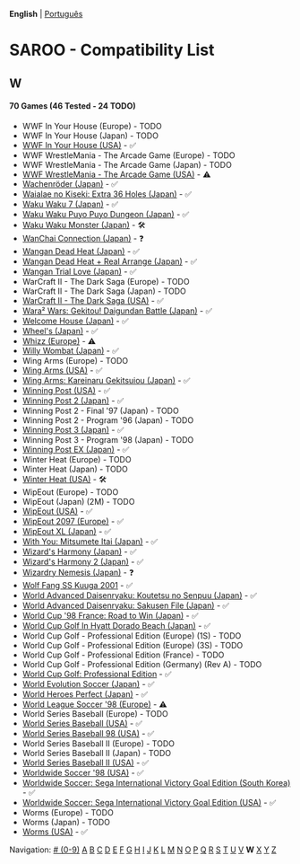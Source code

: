 **English** | [Português](../pt-br/W.md)

# SAROO - Compatibility List

## W

#### 70 Games (46 Tested - 24 TODO)

- WWF In Your House (Europe) - TODO
- WWF In Your House (Japan) - TODO
- [WWF In Your House (USA)](../../../Regions/Retails/USA/T-8126H/01/README.md) - :white_check_mark:
- WWF WrestleMania - The Arcade Game (Europe) - TODO
- WWF WrestleMania - The Arcade Game (Japan) - TODO
- [WWF WrestleMania - The Arcade Game (USA)](../../../Regions/Retails/USA/T-8112H/01/README.md) - :warning:
- [Wachenröder (Japan)](../../../Regions/Retails/Japan/GS-9183/01/README.md) - :white_check_mark:
- [Waialae no Kiseki: Extra 36 Holes (Japan)](../../../Regions/Retails/Japan/T-11402G/01/README.md) - :white_check_mark:
- [Waku Waku 7 (Japan)](../../../Regions/Retails/Japan/T-1515G/01/README.md) - :white_check_mark:
- [Waku Waku Puyo Puyo Dungeon (Japan)](../../../Regions/Retails/Japan/T-6608G/01/README.md) - :white_check_mark:
- [Waku Waku Monster (Japan)](../../../Regions/Retails/Japan/T-16608G/01/README.md) - :hammer_and_wrench:
- [WanChai Connection (Japan)](../../../Regions/Retails/Japan/GS-9007/01/README.md) - :question:
- [Wangan Dead Heat (Japan)](../../../Regions/Retails/Japan/T-9102G/01/README.md) - :white_check_mark:
- [Wangan Dead Heat + Real Arrange (Japan)](../../../Regions/Retails/Japan/T-9103G/01/README.md) - :white_check_mark:
- [Wangan Trial Love (Japan)](../../../Regions/Retails/Japan/T-9110G/01/README.md) - :white_check_mark:
- WarCraft II - The Dark Saga (Europe) - TODO
- WarCraft II - The Dark Saga (Japan) - TODO
- [WarCraft II - The Dark Saga (USA)](../../../Regions/Retails/USA/T-5023H/01/README.md) - :white_check_mark:
- [Wara² Wars: Gekitou! Daigundan Battle (Japan)](../../../Regions/Retails/Japan/T-21507G/01/README.md) - :white_check_mark:
- [Welcome House (Japan)](../../../Regions/Retails/Japan/T-15027G/01/README.md) - :white_check_mark:
- [Wheel's (Japan)](../../../Regions/Retails/Japan/610609201/01/README.md) - :white_check_mark:
- [Whizz (Europe)](../../../Regions/Retails/Europe/T-9515H-50/01/README.md) - :warning:
- [Willy Wombat (Japan)](../../../Regions/Retails/Japan/T-14306G/01/README.md) - :white_check_mark:
- Wing Arms (Europe) - TODO
- [Wing Arms (USA)](../../../Regions/Retails/USA/MK-81024/01/README.md) - :white_check_mark:
- [Wing Arms: Kareinaru Gekitsuiou (Japan)](../../../Regions/Retails/Japan/GS-9038/01/README.md) - :white_check_mark:
- [Winning Post (USA)](../../../Regions/Retails/USA/T-7602H/01/README.md) - :white_check_mark:
- [Winning Post 2 (Japan)](../../../Regions/Retails/Japan/T-7612G/01/README.md) - :white_check_mark:
- Winning Post 2 - Final '97 (Japan) - TODO
- Winning Post 2 - Program '96 (Japan) - TODO
- [Winning Post 3 (Japan)](../../../Regions/Retails/Japan/T-7660G/01/README.md) - :white_check_mark:
- Winning Post 3 - Program '98 (Japan) - TODO
- [Winning Post EX (Japan)](../../../Regions/Retails/Japan/T-7606G/01/README.md) - :white_check_mark:
- Winter Heat (Europe) - TODO
- Winter Heat (Japan) - TODO
- [Winter Heat (USA)](../../../Regions/Retails/USA/MK-81129/01/README.md) - :hammer_and_wrench:
- WipEout (Europe) - TODO
- WipEout (Japan) (2M) - TODO
- [WipEout (USA)](../../../Regions/Retails/USA/T-18601H/01/README.md) - :white_check_mark:
- [WipEout 2097 (Europe)](../../../Regions/Retails/Europe/T-11308H-50/01/README.md) - :white_check_mark:
- [WipEout XL (Japan)](../../../Regions/Retails/Japan/T-18619G/01/README.md) - :white_check_mark:
- [With You: Mitsumete Itai (Japan)](../../../Regions/Retails/Japan/T-20117G/01/README.md) - :white_check_mark:
- [Wizard's Harmony (Japan)](../../../Regions/Retails/Japan/T-22001G/01/README.md) - :white_check_mark:
- [Wizard's Harmony 2 (Japan)](../../../Regions/Retails/Japan/T-22004G/01/README.md) - :white_check_mark:
- [Wizardry Nemesis (Japan)](../../../Regions/Retails/Japan/T-37001G/01/README.md) - :question:
- [Wolf Fang SS Kuuga 2001](../../../Regions/Retails/Japan/T-26105G/01/README.md) - :white_check_mark:
- [World Advanced Daisenryaku: Koutetsu no Senpuu (Japan)](../../../Regions/Retails/Japan/GS9025/01/README.md) - :white_check_mark:
- [World Advanced Daisenryaku: Sakusen File (Japan)](../../../Regions/Retails/Japan/GS-9082/01/README.md) - :white_check_mark:
- [World Cup '98 France: Road to Win (Japan)](../../../Regions/Retails/Japan/GS-9196/01/README.md) - :white_check_mark:
- [World Cup Golf In Hyatt Dorado Beach (Japan)](../../../Regions/Retails/Japan/T-7301G/01/README.md) - :white_check_mark:
- World Cup Golf - Professional Edition (Europe) (1S) - TODO
- World Cup Golf - Professional Edition (Europe) (3S) - TODO
- World Cup Golf - Professional Edition (France) - TODO
- World Cup Golf - Professional Edition (Germany) (Rev A) - TODO
- [World Cup Golf: Professional Edition](../../../Regions/Retails/USA/T-7903H/01/README.md) - :white_check_mark:
- [World Evolution Soccer (Japan)](../../../Regions/Retails/Japan/T-2002G/01/README.md) - :white_check_mark:
- [World Heroes Perfect (Japan)](../../../Regions/Retails/Japan/T-3103G/01/README.md) - :white_check_mark:
- [World League Soccer '98 (Europe)](../../../Regions/Retails/Europe/MK-81181/01/README.md) - :warning:
- World Series Baseball (Europe) - TODO
- [World Series Baseball (USA)](../../../Regions/Retails/USA/MK-81109/01/README.md) - :white_check_mark:
- [World Series Baseball 98 (USA)](../../../Regions/Retails/USA/MK-81127/01/README.md) - :white_check_mark:
- World Series Baseball II (Europe) - TODO
- World Series Baseball II (Japan) - TODO
- [World Series Baseball II (USA)](../../../Regions/Retails/USA/MK-81113/01/README.md) - :white_check_mark:
- [Worldwide Soccer '98 (USA)](../../../Regions/Retails/USA/MK-81123/01/README.md) - :white_check_mark:
- [Worldwide Soccer: Sega International Victory Goal Edition (South Korea)](../../../Regions/Retails/SouthKorea/MK-81105/01/README.md) - :white_check_mark:
- [Worldwide Soccer: Sega International Victory Goal Edition (USA)](../../../Regions/Retails/USA/MK-81105/01/README.md) - :white_check_mark:
- Worms (Europe) - TODO
- Worms (Japan) - TODO
- [Worms (USA)](../../../Regions/Retails/USA/T-16403H/01/README.md) - :white_check_mark:

Navigation:
[# (0-9)](./09.md) [A](./A.md) [B](./B.md) [C](./C.md) [D](./D.md) [E](./E.md) [F](./F.md) [G](./G.md) [H](./H.md) [I](./I.md) [J](./J.md) [K](./K.md) [L](./L.md) [M](./M.md) [N](./N.md) [O](./O.md) [P](./P.md) [Q](./Q.md) [R](./R.md) [S](./S.md) [T](./T.md) [U](./U.md) [V](./V.md) **W** [X](./X.md) [Y](./Y.md) [Z](./Z.md)
